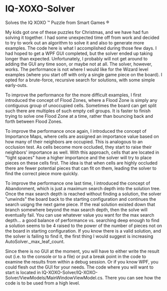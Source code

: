 # IQ-XOXO-Solver
Solves the IQ XOXO ™ Puzzle from Smart Games ®

My kids got one of these puzzles for Christmas, and we have had fun solving it together.  I had some unexpected time off from work and decided to try to work out an algorithm to solve it and also to generate more examples.  The code here is what I accomplished during those few days.  I had hoped to get a WPF GUI completed, but the solver ended up taking longer than expected.  Unfortunately, I probably will not get around to adding the GUI any time soon, or maybe not at all.  The solver, however, works.  The performance is not where I would like for the Wizard level examples (where you start off with only a single game piece on the board).  I opted for a brute-force, recursive search for solutions, with some simple early-outs.  

To improve the performance for the more difficult examples, I first introduced the concept of Flood Zones, where a Flood Zone is simply  any contiguous group of unoccupied cells.  Sometimes the board can get split such there are multiples of such empty cell groups.  It is  faster to finish trying to solve one Flood Zone at a time, rather than bouncing back and forth between Flood Zones.

To improve the performance once again, I introduced the concept of Importance Maps, where cells are assigned an importance value based on how many of their neighbors are occupied.  This is analogous to an occlusion test.  As cells become more occluded, they start to raise their neighbors' importance as well.  With this approach, cells that are located in "tight spaces" have a higher importance and the solver will try to place pieces on these cells first.  The idea is that when cells are highly occluded there are fewer potential pieces that can fit on them, leading the solver to find the correct piece more quickly.

To improve the performance one last time, I introduced the concept of Abandonment, which is just a maximum search depth into the solution tree.  Once the max search depth is reached without finding a solution, the solver "unwinds" the board back to the starting configuration and continues the search usigng the next game piece.  If the real solution existed down that branch somewhere beyond the max search depth, then the solve will eventually fail.  You can use whatever value you want for the max search depth... a good balance of performance vs. searching deep enough to find a solution seems to be 4 raised to the power of the number of pieces not on the board in starting configuration.  If you know there is a valid solution, and the solver is failing to find it, the first thing I would suggest is increasing AutoSolver._max_leaf_count.

Since there is no GUI at the moment, you will have to either write the result out (i.e. to the console or to a file) or put a break point in the code to examine the results from within a debug session.  Or if you know WPF, you could flesh out the GUI for your needs.  The code where you will want to start is located in IQ-XOXO-Solver/IQ-XOXO-Solver/ViewModels/MainWindowViewModel.cs.  There you can see how the code is to be used from a high level.
